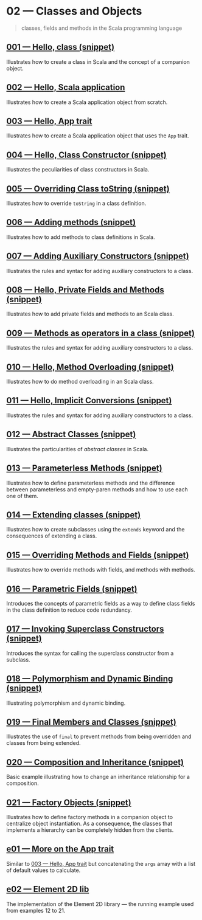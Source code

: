 # 02 &mdash; Classes and Objects
>  classes, fields and methods in the Scala programming language

## [001 &mdash; Hello, class (snippet)](./001-snippet-hello-class)
Illustrates how to create a class in Scala and the concept of a companion object.

## [002 &mdash; Hello, Scala application](./002-hello-application)
Illustrates how to create a Scala application object from scratch.

## [003 &mdash; Hello, App trait](./003-hello-app-trait)
Illustrates how to create a Scala application object that uses the `App` trait.

## [004 &mdash; Hello, Class Constructor (snippet)](./004-snippet-class-constructor)
Illustrates the peculiarities of class constructors in Scala.

## [005 &mdash; Overriding Class toString (snippet)](./005-snippet-override-to-string)
Illustrates how to override `toString` in a class definition.

## [006 &mdash; Adding methods (snippet)](./006-snippet-class-methods)
Illustrates how to add methods to class definitions in Scala.

## [007 &mdash; Adding Auxiliary Constructors (snippet)](./007-snippet-auxiliary-constructors)
Illustrates the rules and syntax for adding auxiliary constructors to a class.

## [008 &mdash; Hello, Private Fields and Methods (snippet)](./008-snippet-private-fields-and-methods)
Illustrates how to add private fields and methods to an Scala class.

## [009 &mdash; Methods as operators in a class (snippet)](./009-snippet-methods-as-operators)
Illustrates the rules and syntax for adding auxiliary constructors to a class.

## [010 &mdash; Hello, Method Overloading (snippet)](./010-snippet-method-overloading)
Illustrates how to do method overloading in an Scala class.

## [011 &mdash; Hello, Implicit Conversions (snippet)](./011-snippet-implicit-conversions)
Illustrates the rules and syntax for adding auxiliary constructors to a class.

## [012 &mdash; Abstract Classes (snippet)](./012-snippet-abstract-classes)
Illustrates the particularities of *abstract classes* in Scala.

## [013 &mdash; Parameterless Methods (snippet)](./013-snippet-parameterless-methods)
Illustrates how to define parameterless methods and the difference between parameterless and empty-paren methods and how to use each one of them.

## [014 &mdash; Extending classes (snippet)](./014-snippet-extending-classes)
Illustrates how to create subclasses using the `extends` keyword and the consequences of extending a class.

## [015 &mdash; Overriding Methods and Fields (snippet)](./015-snippet-overriding-methods-and-fields)
Illustrates how to override methods with fields, and methods with methods.

## [016 &mdash; Parametric Fields (snippet)](./016-snippet-parametric-fields)
Introduces the concepts of parametric fields as a way to define class fields in the class definition to reduce code redundancy. 

## [017 &mdash; Invoking Superclass Constructors (snippet)](./017-snippet-invoking-superclass-constructors)
Introduces the syntax for calling the superclass constructor from a subclass. 

## [018 &mdash; Polymorphism and Dynamic Binding (snippet)](./018-snippet-polymorphism-and-dynamic-binding)
Illustrating polymorphism and dynamic binding.

## [019 &mdash; Final Members and Classes (snippet)](./019-snippet-final-members-and-classes)
Illustrates the use of `final` to prevent methods from being overridden and classes from being extended.

## [020 &mdash; Composition and Inheritance (snippet)](./020-snippet-composition-and-inheritance)
Basic example illustrating how to change an inheritance relationship for a composition.

## [021 &mdash; Factory Objects (snippet)](./021-snippet-factory-objects)
Illustrates how to define factory methods in a companion object to centralize object instantiation. As a consequence, the classes that implements a hierarchy can be completely hidden from the clients.

## [e01 &mdash; More on the App trait](./e01-more-on-app-trait)
Similar to [003 &mdash; Hello, App trait](./003-hello-app-trait) but concatenating the `args` array with a list of default values to calculate.

## [e02 &mdash; Element 2D lib](./e02-snippet-element)
The implementation of the Element 2D library &mdash; the running example used from examples 12 to 21.